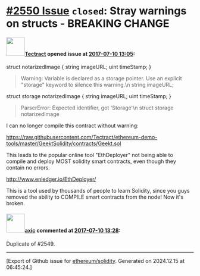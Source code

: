 # [\#2550 Issue](https://github.com/ethereum/solidity/issues/2550) `closed`: Stray warnings on structs - BREAKING CHANGE

#### <img src="https://avatars.githubusercontent.com/u/3859005?u=f4863d518451ebe42c16c776930e913335eb837b&v=4" width="50">[Tectract](https://github.com/Tectract) opened issue at [2017-07-10 13:05](https://github.com/ethereum/solidity/issues/2550):

  struct notarizedImage {
    string imageURL;
    uint timeStamp;
  }

> Warning: Variable is declared as a storage pointer. Use an explicit \"storage\" keyword to silence this warning.\n string imageURL;

  struct storage notarizedImage {
    string imageURL;
    uint timeStamp;
  }

> ParserError: Expected identifier, got 'Storage'\n struct storage notarizedImage


I can no longer compile this contract without warning:

https://raw.githubusercontent.com/Tectract/ethereum-demo-tools/master/GeektSolidity/contracts/Geekt.sol

This leads to the popular online tool "EthDeployer" not being able to compile and deploy MOST solidity smart contracts, even though they contain no errors.

http://www.enledger.io/EthDeployer/

This is a tool used by thousands of people to learn Solidity, since you guys removed the ability to COMPILE smart contracts from the node! Now it's broken.

#### <img src="https://avatars.githubusercontent.com/u/20340?v=4" width="50">[axic](https://github.com/axic) commented at [2017-07-10 13:28](https://github.com/ethereum/solidity/issues/2550#issuecomment-314105096):

Duplicate of #2549.


-------------------------------------------------------------------------------



[Export of Github issue for [ethereum/solidity](https://github.com/ethereum/solidity). Generated on 2024.12.15 at 06:45:24.]
